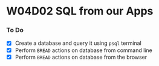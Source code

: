 # W04D02 SQL from our Apps

### To Do
- [x] Create a database and query it using `psql` terminal
- [x] Perform `BREAD` actions on database from command line
- [x] Perform `BREAD` actions on database from the browser
